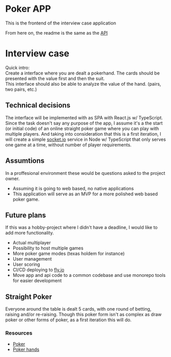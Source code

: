 # Poker APP

This is the frontend of the interview case application

From here on, the readme is the same as the [API](https://github.com/jezpoz/interview-case-api)

# Interview case

Quick intro:  
Create a interface where you are dealt a pokerhand. The cards should be presented with the value first and then the suit.  
This interface should also be able to analyze the value of the hand. (pairs, two pairs, etc.)

## Technical decisions

The interface will be implemented with as SPA with React.js w/ TypeScript.  
Since the task doesn't say any purpose of the app, I assume it's a the start (or initial code) of an online straight poker game where you can play with multiple players. And taking into consideration that this is a first iteration, I will create a simple [socket.io](https://socket.io/) service in Node w/ TypeScript that only serves one game at a time, without number of player requirements.

## Assumtions

In a proffesional environment these would be questions asked to the project owner.

- Assuming it is going to web based, no native applications
- This application will serve as an MVP for a more polished web based poker game.

## Future plans

If this was a hobby-project where I didn't have a deadline, I would like to add more functionality.

- Actual multiplayer
- Possibility to host multiple games
- More poker game modes (texas holdem for instance)
- User management
- User scoring
- CI/CD deploying to [fly.io](https://fly.io/)
- Move app and api code to a common codebase and use monorepo tools for easier development

## Straight Poker

Everyone around the table is dealt 5 cards, with one round of betting, raising and/or re-raising. Though this poker form isn't as complex as draw poker or other forms of poker, as a first iteration this will do.  

### Resources

- [Poker](https://en.wikipedia.org/wiki/Poker)
- [Poker hands](https://en.wikipedia.org/wiki/List_of_poker_hands)